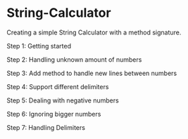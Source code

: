 # String-Calculator
Creating a simple String Calculator with a method signature.

Step 1: Getting started

Step 2: Handling unknown amount of numbers

Step 3: Add method to handle new lines between numbers

Step 4: Support different delimiters

Step 5: Dealing with negative numbers

Step 6: Ignoring bigger numbers

Step 7: Handling Delimiters
